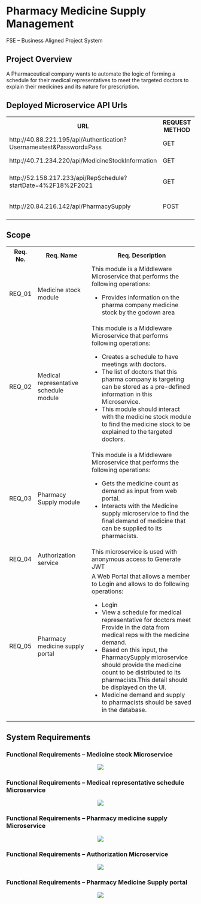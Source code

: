 # Pharmacy Medicine Supply Management
FSE – Business Aligned Project System 

## Project Overview 

A Pharmaceutical company wants to automate the logic of forming a schedule for their medical representatives to meet the targeted doctors to explain their medicines and its nature for prescription. 

## Deployed Microservice API Urls
<table>
	<tr>
		<th>URL</th>
		<th>REQUEST METHOD</th>
		<th>RESPONSE</th>
		<th>MICROSERVICE</th>
	</tr>
	<tr>
		<td>
			http://40.88.221.195/api/Authentication?Username=test&Password=Pass
		</td>
		<td>GET</td>
		<td>Generated token</td>
		<td>Authorization</td>
	</tr>
	<tr>
		<td>
			http://40.71.234.220/api/MedicineStockInformation
		</td>
		<td>GET</td>
		<td>Medicine stock list</td>
		<td>Medicine Stock</td>
	</tr>
	<tr>
		<td>
			http://52.158.217.233/api/RepSchedule?startDate=4%2F18%2F2021
		</td>
		<td>GET</td>
		<td>List of Representative Schedule</td>
		<td>Medical Representative Schedule</td>
	</tr>
	<tr>
		<td>
			http://20.84.216.142/api/PharmacySupply
		</td>
		<td>POST</td>
		<td>Fetch medicine distribution list</td>
		<td>PharmacyMedicine Supply</td>
	</tr>
</table>

## Scope
<table>
	<tr>
		<th>Req. No.</th>
		<th>Req. Name</th>
		<th>Req. Description</th>
	</tr>
	<tr>
		<td>REQ_01</td>
		<td>Medicine stock module</td>
		<td>
			This module is a Middleware Microservice that performs the following operations: 
			<ul><li>
				Provides information on the pharma company medicine stock by the godown area
			</li></ul>
		</td>
	</tr>
	<tr>
		<td>REQ_02</td>
		<td>Medical representative schedule module</td>
		<td>
			This module is a Middleware Microservice that performs following operations:
			<ul>
				<li>Creates a schedule to have meetings with doctors. </li>
				<li>The list of doctors that this pharma company is targeting can be stored as a pre-defined information in this Microservice.</li>
				<li>This module should interact with the medicine stock module to find the medicine stock to be explained to the targeted doctors.</li>
			</ul>
		</td>
	</tr>
	<tr>
		<td>REQ_03</td>
		<td>Pharmacy  Supply module</td>
		<td>
			This module is a Middleware Microservice that performs the following operations: 
			<ul>
				<li>Gets the medicine count as demand as input from web portal.</li>
				<li>Interacts with the Medicine supply microservice to find the final demand of medicine that can be supplied to its pharmacists.</li>
			</ul>
		</td>
	</tr>
	<tr>
		<td>REQ_04</td>
		<td>Authorization service</td>
		<td>
			This microservice is used with anonymous access to Generate JWT
		</td>
	</tr>
	<tr>
		<td>REQ_05</td>
		<td>Pharmacy medicine supply portal</td>
		<td>
			A Web Portal that allows a member to Login and allows to do following operations:
			<ul>
				<li>Login</li>
				<li>View a schedule for medical representative for doctors meet Provide in the data from medical reps with the medicine demand.</li>
				<li>Based on this input, the PharmacySupply microservice should provide the medicine count to be distributed to its pharmacists.This detail should be displayed on the UI.</li>
				<li>Medicine demand and supply to pharmacists should be saved in the database.</li>
			</ul>
		</td>
	</tr>
</table>

## System Requirements
 
### Functional Requirements – Medicine stock Microservice 

<p align="center">
  <img src="https://github.com/manishjayan/PharmacyMedicineSupplyManagement/blob/master/ProjectRequirementDocs/Req1.jpg">
</p>

### Functional Requirements – Medical representative schedule Microservice 
<p align="center">
  <img src="https://github.com/manishjayan/PharmacyMedicineSupplyManagement/blob/master/ProjectRequirementDocs/Req2.jpg">
</p>

### Functional Requirements – Pharmacy medicine supply Microservice
<p align="center">
  <img src="https://github.com/manishjayan/PharmacyMedicineSupplyManagement/blob/master/ProjectRequirementDocs/Req3.jpg">
</p>

### Functional Requirements – Authorization Microservice 
<p align="center">
  <img src="https://github.com/manishjayan/PharmacyMedicineSupplyManagement/blob/master/ProjectRequirementDocs/Req4.jpg">
</p>

### Functional Requirements – Pharmacy Medicine Supply portal 
<p align="center">
  <img src="https://github.com/manishjayan/PharmacyMedicineSupplyManagement/blob/master/ProjectRequirementDocs/Req5.jpg">
</p>
